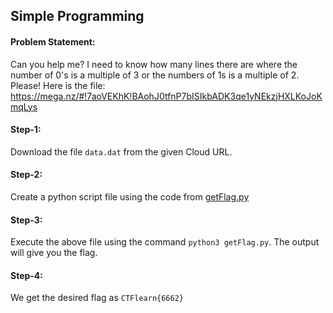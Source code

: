 <h2>Simple Programming</h2>

<h4>Problem Statement:</h4>
<p>Can you help me? I need to know how many lines there are where the number of 0's is a multiple of 3 or the numbers of 1s is a multiple of 2. Please! Here is the file: <a href="https://mega.nz/#!7aoVEKhK!BAohJ0tfnP7bISIkbADK3qe1yNEkzjHXLKoJoKmqLys">https://mega.nz/#!7aoVEKhK!BAohJ0tfnP7bISIkbADK3qe1yNEkzjHXLKoJoKmqLys</a></p>

<h4>Step-1:</h4>
<p>Download the file <code>data.dat</code> from the given Cloud URL.</p>

<h4>Step-2:</h4>
<p>Create a python script file using the code from <a href="./getFlag.py">getFlag.py</a></p>

<h4>Step-3:</h4>
<p>Execute the above file using the command <code>python3 getFlag.py</code>. The output will give you the flag.

<h4>Step-4:</h4>
<p>We get the desired flag as <code>CTFlearn{6662}</code></p>
